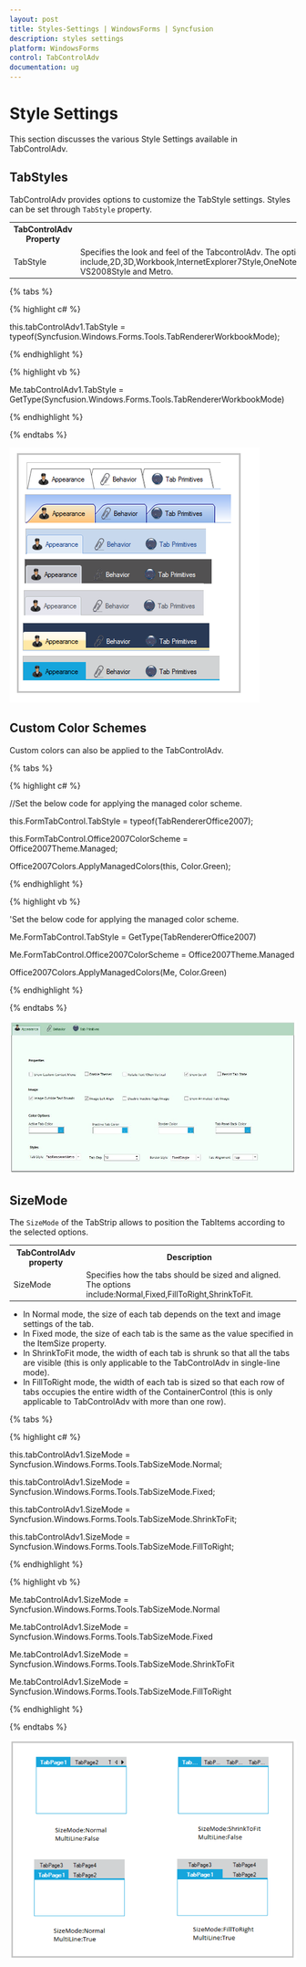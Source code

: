 ```yaml
---
layout: post
title: Styles-Settings | WindowsForms | Syncfusion
description: styles settings
platform: WindowsForms
control: TabControlAdv
documentation: ug
---
```


# Style Settings

This section discusses the various Style Settings available in TabControlAdv.

## TabStyles

TabControlAdv provides options to customize the TabStyle settings. Styles can be set through `TabStyle` property.

<table>
<tr>
<th>
TabControlAdv Property</th><th>
Description</th></tr>
<tr>
<td>
TabStyle</td><td>
Specifies the look and feel of the TabcontrolAdv. The options include,2D,3D,Workbook,InternetExplorer7Style,OneNoteStyle,VS2005DockingStyle,Office2007Style,VS2005Style,VS2005DockingStyleBeta,Office2003Style, VS2008Style and Metro.</td></tr>
</table>
{% tabs %}

{% highlight c# %}

this.tabControlAdv1.TabStyle = typeof(Syncfusion.Windows.Forms.Tools.TabRendererWorkbookMode);

{% endhighlight %}

{% highlight vb %}


Me.tabControlAdv1.TabStyle = GetType(Syncfusion.Windows.Forms.Tools.TabRendererWorkbookMode)

{% endhighlight %}

{% endtabs %}

![](Styles-Settings_images/Styles-Settings_img7.png)


## Custom Color Schemes

Custom colors can also be applied to the TabControlAdv. 

{% tabs %}

{% highlight c# %}

//Set the below code for applying the managed color scheme.

this.FormTabControl.TabStyle = typeof(TabRendererOffice2007);

this.FormTabControl.Office2007ColorScheme = Office2007Theme.Managed;

Office2007Colors.ApplyManagedColors(this, Color.Green);

{% endhighlight %}

{% highlight vb %}


'Set the below code for applying the managed color scheme.

Me.FormTabControl.TabStyle = GetType(TabRendererOffice2007)

Me.FormTabControl.Office2007ColorScheme = Office2007Theme.Managed

Office2007Colors.ApplyManagedColors(Me, Color.Green)

{% endhighlight %}

{% endtabs %}

![](Styles-Settings_images/Styles-Settings_img9.jpeg)


## SizeMode

The `SizeMode` of the TabStrip allows to position the TabItems according to the selected options.

<table>
<tr>
<th>
TabControlAdv property</th><th>
Description</th></tr>
<tr>
<td>
SizeMode</td><td>
Specifies how the tabs should be sized and aligned. The options include:Normal,Fixed,FillToRight,ShrinkToFit.</td></tr>
</table>


* In Normal mode, the size of each tab depends on the text and image settings of the tab.
* In Fixed mode, the size of each tab is the same as the value specified in the ItemSize property.
* In ShrinkToFit mode, the width of each tab is shrunk so that all the tabs are visible (this is only applicable to the TabControlAdv in single-line mode). 
* In FillToRight mode, the width of each tab is sized so that each row of tabs occupies the entire width of the ContainerControl (this is only applicable to TabControlAdv with more than one row).

{% tabs %}

{% highlight c# %}

this.tabControlAdv1.SizeMode = Syncfusion.Windows.Forms.Tools.TabSizeMode.Normal;

this.tabControlAdv1.SizeMode = Syncfusion.Windows.Forms.Tools.TabSizeMode.Fixed;

this.tabControlAdv1.SizeMode = Syncfusion.Windows.Forms.Tools.TabSizeMode.ShrinkToFit;

this.tabControlAdv1.SizeMode = Syncfusion.Windows.Forms.Tools.TabSizeMode.FillToRight;

{% endhighlight %}

{% highlight vb %}

Me.tabControlAdv1.SizeMode = Syncfusion.Windows.Forms.Tools.TabSizeMode.Normal

Me.tabControlAdv1.SizeMode = Syncfusion.Windows.Forms.Tools.TabSizeMode.Fixed

Me.tabControlAdv1.SizeMode = Syncfusion.Windows.Forms.Tools.TabSizeMode.ShrinkToFit

Me.tabControlAdv1.SizeMode = Syncfusion.Windows.Forms.Tools.TabSizeMode.FillToRight

{% endhighlight %}

{% endtabs %}

![](Styles-Settings_images/Styles-Settings_img6.jpeg)

